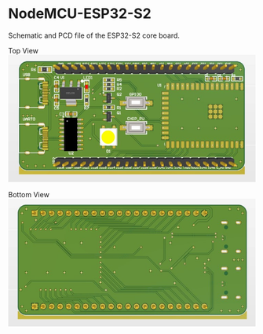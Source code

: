 # NodeMCU-ESP32-S2
Schematic and PCD file of the ESP32-S2 core board.

Top View
![image](https://github.com/clicheeeeee/NodeMCU-ESP32-S2/raw/master/Top.jpg)

Bottom View
![image](https://github.com/clicheeeeee/NodeMCU-ESP32-S2/raw/master/Btm.jpg)

